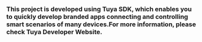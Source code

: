 ### This project is developed using Tuya SDK, which enables you to quickly develop branded apps connecting and controlling smart scenarios of many devices.For more information, please check Tuya Developer Website.
